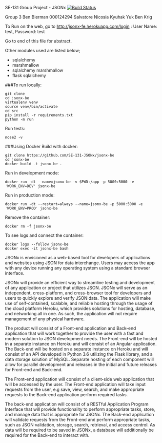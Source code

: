 SE-131 Group Project - JSONx
[![Build Status](https://travis-ci.org/SE-131-JSONx/jsonx-be.svg?branch=cit)](https://travis-ci.org/SE-131-JSONx/jsonx-be)

Group 3
Ben Bierman  000124294
Salvatore Nicosia
Kyuhak Yuk
Ben Krig

To Run on the web, go to http://jsonx-fe.herokuapp.com/login  :
User Name: test, 
Password: test

Go to end of this file for abstract.


Other modules used are listed below; 
- sqlalchemy
- marshmallow
- sqlalchemy marshmallow
- flask sqlalchemy

###To run locally:

```
git clone
cd jsonx-be
virtualenv venv
source venv/bin/activate
cd src
pip install -r requirements.txt
python -m run 
```

Run tests:
```
nose2 -v
```

###Using Docker
Build with docker: 
```
git clone https://github.com/SE-131-JSONx/jsonx-be
cd jsonx-be
docker build -t jsonx-be .
```

Run in development mode: 
```
docker run -dt --name=jsonx-be -v $PWD:/app -p 5000:5000 -e 'WORK_ENV=DEV' jsonx-be
```

Run in production mode:
```
docker run -dt --restart=always --name=jsonx-be -p 5000:5000 -e 'WORK_ENV=PROD' jsonx-be
```

Remove the container:
```
docker rm -f jsonx-be
```

To see logs and connect the container:
```
docker logs --follow jsonx-be
docker exec -it jsonx-be bash

```

JSONx is envisioned as a web-based tool for developers of applications and websites using JSON for data interchange.  Users may access the app with any device running any operating system using a standard browser interface.

JSONx will provide an efficient way to streamline testing and development of any application or project that utilizes JSON. JSONx will serve as an independent, cross-platform, and cross-browser tool for developers and users to quickly explore and verify JSON data. The application will make use of self-contained, scalable, and reliable hosting through the usage of the cloud platform Heroku, which provides solutions for hosting, database, and networking all in one. As such, the application will not require management of any physical hardware.

The product will consist of a Front-end application and Back-end application that will work together to provide the user with a fast and modern solution to JSON development needs. The Front-end will be hosted in a separate instance on Heroku and will consist of an Angular application. The Back-end will be hosted on a separate instance on Heroku and will consist of an API developed in Python 3.6 utilizing the Flask library, and a data storage solution of MySQL. Separate hosting of each component will allow for parallel development and releases in the initial and future releases for Front-end and Back-end.

The Front-end application will consist of a client-side web application that will be accessed by the user. The Front-end application will take input requests from the user, e.g save, view, search, and make appropriate requests to the Back-end application perform required tasks.

The back-end application will consist of a RESTful Application Program Interface that will provide functionality to perform appropriate tasks, store, and manage data that is appropriate for JSONx. The Back-end application will validate requests from the Front-end and perform appropriate tasks, such as JSON validation, storage, search, retrieval, and access control. As data will be required to be saved in JSONx, a database will additionally be required for the Back-end to interact with.
